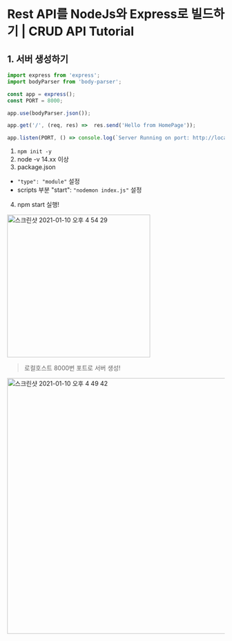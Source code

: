 # Rest API를 NodeJs와 Express로 빌드하기 | CRUD API Tutorial

## 1. 서버 생성하기
```js
import express from 'express';
import bodyParser from 'body-parser';

const app = express();
const PORT = 8000;

app.use(bodyParser.json());

app.get('/', (req, res) =>  res.send('Hello from HomePage'));

app.listen(PORT, () => console.log(`Server Running on port: http://localhost:${PORT}`));
```

1. `npm init -y`
2. node -v 14.xx 이상
3. package.json
  - `"type": "module"` 설정
  - scripts 부분 "start": `"nodemon index.js"` 설정
4. npm start 실행!

<img width="331" alt="스크린샷 2021-01-10 오후 4 54 29" src="https://user-images.githubusercontent.com/70752848/104117425-8483d780-5364-11eb-885d-105efe55f997.png">

> 로컬호스트 8000번 포트로 서버 생성!

<img width="593" alt="스크린샷 2021-01-10 오후 4 49 42" src="https://user-images.githubusercontent.com/70752848/104117339-e6900d00-5363-11eb-9c05-c416c98b5c17.png">
